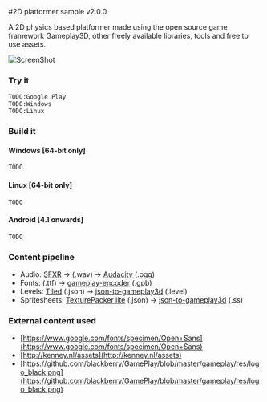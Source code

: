 #2D platformer sample v2.0.0

A 2D physics based platformer made using the open source game framework Gameplay3D, other freely available libraries, tools and free to use assets.

![ScreenShot](https://raw.githubusercontent.com/louis-mclaughlin/platformer-sample-gameplay3d/master/raw/textures/platformer_big.jpg)

### Try it

```
TODO:Google Play
TODO:Windows
TODO:Linux
```

### Build it

#### Windows [64-bit only]
```
TODO
```

#### Linux [64-bit only]
```
TODO
```

#### Android [4.1 onwards]
```
TODO
```

### Content pipeline
- Audio:            [SFXR](http://www.drpetter.se/project_sfxr.html) -> (.wav)          ->  [Audacity](http://audacity.sourceforge.net/) (.ogg)
- Fonts:            (.ttf)                  ->  [gameplay-encoder](https://github.com/gameplay3d/GamePlay/wiki/Building-gameplay-encoder) (.gpb)
- Levels:           [Tiled](http://www.mapeditor.org/) (.json)           ->  [json-to-gameplay3d](https://github.com/louis-mclaughlin/json-to-gameplay3d) (.level)
- Spritesheets:     [TexturePacker lite](https://www.codeandweb.com/texturepacker) (.json)   ->  [json-to-gameplay3d](https://github.com/louis-mclaughlin/json-to-gameplay3d) (.ss)

### External content used
- [https://www.google.com/fonts/specimen/Open+Sans](https://www.google.com/fonts/specimen/Open+Sans)
- [http://kenney.nl/assets](http://kenney.nl/assets)
- [https://github.com/blackberry/GamePlay/blob/master/gameplay/res/logo_black.png](https://github.com/blackberry/GamePlay/blob/master/gameplay/res/logo_black.png)
